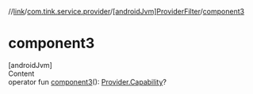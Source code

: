 //[link](../../index.md)/[com.tink.service.provider](../index.md)/[[androidJvm]ProviderFilter](index.md)/[component3](component3.md)



# component3  
[androidJvm]  
Content  
operator fun [component3](component3.md)(): [Provider.Capability](../../com.tink.model.provider/[android-jvm]-provider/-capability/index.md)?  



